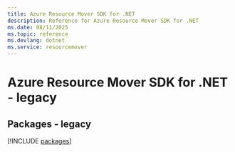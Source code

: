 ```yaml
---
title: Azure Resource Mover SDK for .NET
description: Reference for Azure Resource Mover SDK for .NET
ms.date: 08/11/2025
ms.topic: reference
ms.devlang: dotnet
ms.service: resourcemover
---
```

# Azure Resource Mover SDK for .NET - legacy
## Packages - legacy
[!INCLUDE [packages](resource-mover-index.md)]